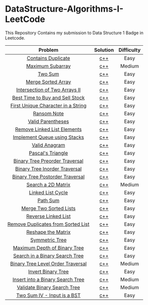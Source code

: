 # DataStructure-Algorithms-I-LeetCode

This Repository Contains my submission to Data Structure 1 Badge in Leetcode.

Problem | Solution | Difficulty
:--------------------------------------------:|:--------------------------:|:--------------------------:
[Contains Duplicate](https://leetcode.com/problems/contains-duplicate/) | [c++](Easy/ContainsDuplicate.cpp) | Easy
[Maximum Subarray](https://leetcode.com/problems/maximum-subarray/) | [c++](Medium/MaximumSubarray.cpp) | Medium
[Two Sum](https://leetcode.com/problems/two-sum/) | [c++](Easy/TwoSum.cpp) | Easy
[Merge Sorted Array](https://leetcode.com/problems/merge-sorted-array/) | [c++](Easy/MergeSortedArray.cpp) | Easy
[Intersection of Two Arrays II](https://leetcode.com/problems/intersection-of-two-arrays-ii/) | [c++](Easy/IntersectionOfTwoArraysII.cpp) | Easy
[Best Time to Buy and Sell Stock](https://leetcode.com/problems/best-time-to-buy-and-sell-stock/) | [c++](Easy/BestTimetoBuyandSellStock.cpp) | Easy
[First Unique Character in a String](https://leetcode.com/problems/first-unique-character-in-a-string/) | [c++](Easy/FirstUniqueCharacterInString.cpp) | Easy
[Ransom Note](https://leetcode.com/problems/ransom-note/) | [c++](Easy/RansomNote.cpp) | Easy
[Valid Parentheses](https://leetcode.com/problems/valid-parentheses/) | [c++](Easy/ValidParentheses.cpp) | Easy
[Remove Linked List Elements](https://leetcode.com/problems/remove-linked-list-elements/) | [c++](Easy/RemoveLinkedListElements.cpp) | Easy
[Implement Queue using Stacks](https://leetcode.com/problems/implement-queue-using-stacks/) | [c++](Easy/ImplementQueueusingStacks.cpp) | Easy
[Valid Anagram](https://leetcode.com/problems/valid-anagram/) | [c++](Easy/ValidAnagram.cpp) | Easy
[Pascal's Triangle](https://leetcode.com/problems/pascals-triangle/) | [c++](Easy/Pascal'sTriangle.cpp) | Easy
[Binary Tree Preorder Traversal](https://leetcode.com/problems/binary-tree-preorder-traversal/) | [c++](Easy/BinaryTreePreorderTraversal.cpp) | Easy
[Binary Tree Inorder Traversal](https://leetcode.com/problems/binary-tree-inorder-traversal/) | [c++](Easy/BinaryTreeInorderTraversal.cpp) | Easy
[Binary Tree Postorder Traversal](https://leetcode.com/problems/binary-tree-postorder-traversal/) | [c++](Easy/BinaryTreePostorderTraversal.cpp) | Easy
[Search a 2D Matrix](https://leetcode.com/problems/search-a-2d-matrix/) | [c++](Medium/MaximumSubarray.cpp) | Medium
[Linked List Cycle](https://leetcode.com/problems/linked-list-cycle/) | [c++](Easy/LinkedListCycle.cpp) | Easy
[Path Sum](https://leetcode.com/problems/path-sum/) | [c++](Easy/PathSum.cpp) | Easy
[Merge Two Sorted Lists](https://leetcode.com/problems/merge-two-sorted-lists/) | [c++](Easy/MergeTwoSortedLists.cpp) | Easy
[Reverse Linked List](https://leetcode.com/problems/reverse-linked-list/) | [c++](Easy/ReverseLinkedList.cpp) | Easy
[Remove Duplicates from Sorted List](https://leetcode.com/problems/remove-duplicates-from-sorted-list/) | [c++](Easy/RemoveDuplicatesfromSortedList.cpp) | Easy
[Reshape the Matrix](https://leetcode.com/problems/reshape-the-matrix/) | [c++](Easy/ReshapetheMatrix.cpp) | Easy
[Symmetric Tree](https://leetcode.com/problems/symmetric-tree/) | [c++](Easy/SymmetricTree.cpp) | Easy
[Maximum Depth of Binary Tree](https://leetcode.com/problems/maximum-depth-of-binary-tree/) | [c++](Easy/MaximumDepthofBinaryTree.cpp) | Easy
[Search in a Binary Search Tree](https://leetcode.com/problems/search-in-a-binary-search-tree/) | [c++](Easy/SearchinaBinarySearchTree.cpp) | Easy
[Binary Tree Level Order Traversal](https://leetcode.com/problems/binary-tree-level-order-traversal/) | [c++](Medium/BinaryTreeLevelOrderTraversal.cpp) | Medium
[Invert Binary Tree](https://leetcode.com/problems/invert-binary-tree/) | [c++](Easy/InvertBinaryTree.cpp) | Easy
[Insert into a Binary Search Tree](https://leetcode.com/problems/insert-into-a-binary-search-tree/) | [c++](Medium/InsertintoaBinarySearchTree.cpp) | Medium
[Validate Binary Search Tree](https://leetcode.com/problems/validate-binary-search-tree/) | [c++](Medium/ValidateBinarySearchTree.cpp.cpp) | Medium
[Two Sum IV - Input is a BST](https://leetcode.com/problems/two-sum-iv-input-is-a-bst/) | [c++](Easy/TwoSumIV-InputisaBST.cpp) | Easy
